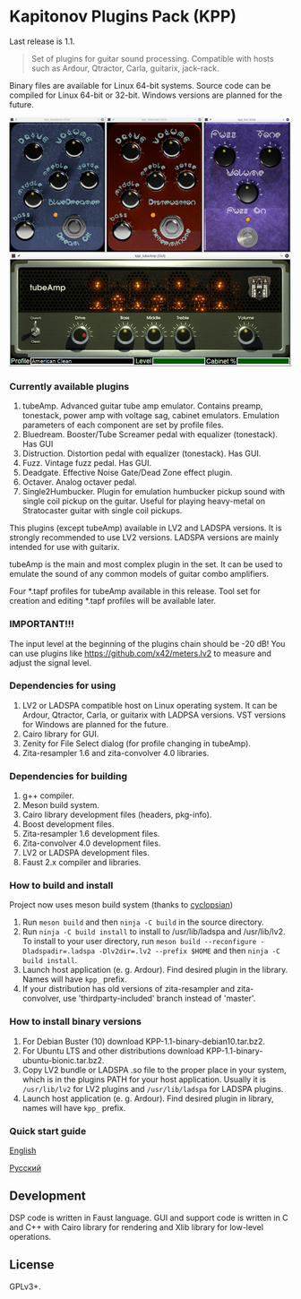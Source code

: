 Kapitonov Plugins Pack (KPP)
============================

Last release is 1.1.

> Set of plugins for guitar sound processing.
> Compatible with hosts such as Ardour, Qtractor, Carla, 
> guitarix, jack-rack.

Binary files are available for Linux 64-bit systems.
Source code can be compiled for Linux 64-bit or 32-bit.
Windows versions are planned for the future.

![Screenshot](screen.jpg)

### Currently available plugins

1. tubeAmp.
   Advanced guitar tube amp emulator. Contains preamp,
   tonestack, power amp with voltage sag, cabinet emulators.
   Emulation parameters of each component are set by profile files.
2. Bluedream.
   Booster/Tube Screamer pedal with equalizer (tonestack).
   Has GUI
3. Distruction.
   Distortion pedal with equalizer (tonestack).
   Has GUI.
4. Fuzz.
   Vintage fuzz pedal.
   Has GUI.
5. Deadgate.
   Effective Noise Gate/Dead Zone effect plugin.
6. Octaver.
   Analog octaver pedal.
7. Single2Humbucker.
   Plugin for emulation humbucker pickup sound with
   single coil pickup on the guitar. Useful for playing 
   heavy-metal on Stratocaster guitar with single coil pickups.


This plugins (except tubeAmp) available in LV2 and LADSPA versions. It is
strongly recommended to use LV2 versions. LADSPA versions
are mainly intended for use with guitarix.
 
tubeAmp is the main and most complex plugin in the set.
It can be used to emulate the sound of any common models 
of guitar combo amplifiers.

Four *.tapf profiles for tubeAmp available in this release.
Tool set for creation and editing *.tapf profiles will
be available later.

### IMPORTANT!!!

The input level at the beginning of the plugins chain should be -20 dB!
You can use plugins like https://github.com/x42/meters.lv2 to measure 
and adjust the signal level.


### Dependencies for using

1. LV2 or LADSPA compatible host on Linux operating system.
   It can be Ardour, Qtractor, Carla,
   or guitarix with LADPSA versions.
   VST versions for Windows are planned for the future.
2. Cairo library for GUI.
3. Zenity for File Select dialog (for profile changing in tubeAmp).
4. Zita-resampler 1.6 and zita-convolver 4.0 libraries.

### Dependencies for building

1. g++ compiler.
2. Meson build system.
3. Cairo library development files (headers, pkg-info).
4. Boost development files.
5. Zita-resampler 1.6 development files.
6. Zita-convolver 4.0 development files.
7. LV2 or LADSPA development files.
8. Faust 2.x compiler and libraries.


### How to build and install

Project now uses meson build system (thanks to [cyclopsian](https://github.com/cyclopsian))

1. Run `meson build` and then `ninja -C build` in the source directory.
2. Run `ninja -C build install` to install to /usr/lib/ladspa and /usr/lib/lv2.
   To install to your user directory, run
  `meson build --reconfigure -Dladspadir=.ladspa -Dlv2dir=.lv2 --prefix $HOME` and then
  `ninja -C build install`.
3. Launch host application (e. g. Ardour). Find desired plugin 
   in the library. Names will have `kpp_` prefix.
4. If your distribution has old versions of zita-resampler and zita-convolver,
   use 'thirdparty-included' branch instead of 'master'.


### How to install binary versions

1. For Debian Buster (10) download KPP-1.1-binary-debian10.tar.bz2.
2. For Ubuntu LTS and other distributions download KPP-1.1-binary-ubuntu-bionic.tar.bz2.
3. Copy LV2 bundle or LADSPA .so file to the proper place in your system,
   which is in the plugins PATH for your host application. Usually it is
   `/usr/lib/lv2` for LV2 plugins and `/usr/lib/ladspa` for LADSPA plugins.
4. Launch host application (e. g. Ardour). Find desired plugin in library,
   names will have `kpp_` prefix.

### Quick start guide

[English](https://github.com/olegkapitonov/Kapitonov-Plugins-Pack/blob/master/guide.md)

[Русский](https://github.com/olegkapitonov/Kapitonov-Plugins-Pack/blob/master/guide_ru.md)

 
## Development

DSP code is written in Faust language. GUI and support code is written in C and C++
with Cairo library for rendering and Xlib library for low-level
operations.


## License

GPLv3+.
